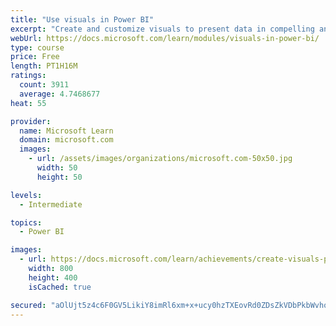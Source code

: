 ```yaml
---
title: "Use visuals in Power BI"
excerpt: "Create and customize visuals to present data in compelling and insightful ways."
webUrl: https://docs.microsoft.com/learn/modules/visuals-in-power-bi/
type: course
price: Free
length: PT1H16M
ratings:
  count: 3911
  average: 4.7468677
heat: 55

provider:
  name: Microsoft Learn
  domain: microsoft.com
  images:
    - url: /assets/images/organizations/microsoft.com-50x50.jpg
      width: 50
      height: 50

levels:
  - Intermediate

topics:
  - Power BI

images:
  - url: https://docs.microsoft.com/learn/achievements/create-visuals-power-bi-desktop-social.png
    width: 800
    height: 400
    isCached: true

secured: "aOlUjt5z4c6F0GV5LikiY8imRl6xm+x+ucy0hzTXEovRd0ZDsZkVDbPkbWvhodaBI2MsbUDxNuCI42FujsPEmH0fDEPNZdYfRJZeR3bQYx/3sPuF9z/5zkJlEaAJgudhNapsMhxf8d3o3u6zBHcTYxvz5dn+pR4accfle1Dp1L7zNFLd3tGY/6T27rPePTF/407dlEfSMvU0A5QWBmrzSVUpJfKIyVRSWxdAjX5b977LCnCU4k+N9DGtda/7n3tPdiz/bkj60BXfL/yzt1PJzOFO893lanmfj5nCyVL3bnAA1s7Iu6qAC0zJELHLKAqBOz+PpHv0M48An6wtLNn2iI0ilXwITD/bGFcz21Yfo2puKLLNiHMItI+tSW8YM3tlLV5eS6v8BmbWtN1/Gej4Grgj6xQEDv0u2zE8e9oX620=;S+Gpkhqv1iYhuQkSuB3eoQ=="
---
```


